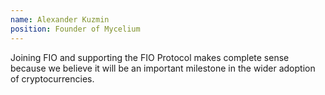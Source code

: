```yaml
---
name: Alexander Kuzmin
position: Founder of Mycelium
---
```


Joining FIO and supporting the FIO Protocol makes complete sense because we believe
                            it will be an important milestone in the wider adoption of cryptocurrencies.